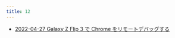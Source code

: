 ```yaml
---
title: 12
---
```



- [2022-04-27 Galaxy Z Flip 3 で Chrome をリモートデバッグする](./../../../../d/2022/04/27/Galaxy_Z_Flip_3_で_Chrome_をリモートデバッグする.md)




